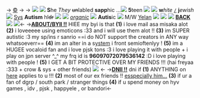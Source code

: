 -> [©](https://twitter.com/TanyaF2022?ref_src=twsrc%5Egoogle%7Ctwcamp%5Eserp%7Ctwgr%5Eauthor) ->
-> ![](https://media.discordapp.net/attachments/1033353306506010655/1038802954423111710/Untitled38_20221106132852.png)
![](https://gifs.crd.co/assets/images/gallery12/b71d06df.gif?v=5f0408ba) **S**he _They_  ~~un~~labled **sapp**hic ...![](https://gifs.crd.co/assets/images/gallery17/46deaa7c.gif?v=5f0408ba) **5**teen ![](https://terror.crd.co/assets/images/gallery22/0f956657.png?v=98df89bb)
![](https://gifs.crd.co/assets/images/gallery17/be8fbde1.gif?v=5f0408ba) **w**_hite_ [`/`]() **j**_ewish_ ![](https://gifs.crd.co/assets/images/gallery14/55b3a29d.gif?v=5f0408ba) [Sys](https://rentry.co/goodbyecharlotte) **Autism** hl~~dr~~ ![](https://terror.crd.co/assets/images/gallery10/37d4770b.gif?v=98df89bb)
![](https://terror.crd.co/assets/images/gallery10/1b7f4467.gif?v=98df89bb) [*organic*]() ![](https://terror.crd.co/assets/images/gallery15/3beb52c4_original.png?v=98df89bb) **Autis**ic ![](https://gifs.crd.co/assets/images/gallery14/5d07e908.gif?v=5f0408ba) M/W [Yelan](https://rentry.co/freyaz) ![](https://gifs.crd.co/assets/images/gallery13/fc1538b7.gif?v=5f0408ba)
![](https://terror.crd.co/assets/images/gallery05/ecf7cdab.png?v=98df89bb)
![](https://gifs.crd.co/assets/images/gallery02/0d2a87bd.gif?v=5f0408ba) **[BACK](https://rentry.co/ellez)** ![](https://gifs.crd.co/assets/images/gallery02/f22b4b60.gif?v=5f0408ba)
![](https://media.discordapp.net/attachments/1012559729106624564/1038802530337038417/rsz_8c310f43.png)<-
->**[ABOUT/BYII !!]()**
HIEE my byi is that **(1)** i love mail asa misaka alot
**(2)** i loveeeee using emoticons :33 and i will use them alot !! **(3)** im SUPER autistic :3 my sp/ins r sanrio ==i do NOT support the creators in ANY way whatsoeverr== **(4)** im an alter in a s[ystem](https://rentry.co/goodbyecharlotte) i front semioftenlyy ! **(5)** im a HUGEE vocaloid fan and i love pjsk tons :3 i love playing it with people + i play on jpn server ^\_^ my frq id is **96097072079536142** :D i love playing with people ! **(5)** I GET A BIT PROTECTIVE OVER MY FRIENDS !!! (hai freyaa :333 + crow & sys + other friends)
 ![](https://media.discordapp.net/attachments/1012559729106624564/1038802530337038417/rsz_8c310f43.png) <-
->**[DNII !!]()**
dni if **(1)** ANYTHING on [here](https://listography.com/dni) applies to u !!! **(2)**  most of our ex friends !! [esspecially him...](https://rentry.co/dazai-is-over) **(3)** if ur a fan of dgrp / south park / stranger things **(4)** if u spend money on hyv games , idv , pjsk , happyele , or bandori<-